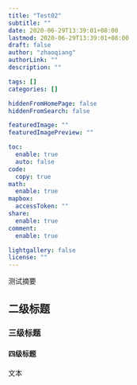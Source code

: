 ```yaml
---
title: "Test02"
subtitle: ""
date: 2020-06-29T13:39:01+08:00
lastmod: 2020-06-29T13:39:01+08:00
draft: false
author: "zhaoqiang"
authorLink: ""
description: ""

tags: []
categories: []

hiddenFromHomePage: false
hiddenFromSearch: false

featuredImage: ""
featuredImagePreview: ""

toc:
  enable: true
  auto: false
code:
  copy: true
math:
  enable: true
mapbox:
  accessToken: ""
share:
  enable: true
comment:
  enable: true

lightgallery: false
license: ""
---
```


测试摘要

<!--more-->

## 二级标题

### 三级标题

#### 四级标题

文本